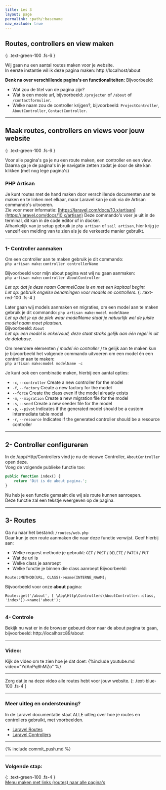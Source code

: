 ```yaml
---
title: Les 3
layout: page
permalink: :path/:basename
nav_exclude: true
---
```


## Routes, controllers en view maken
{: .text-green-100 .fs-6 }

Wij gaan nu een aantal routes maken voor je website.  
In eerste instantie wil ik deze pagina maken: http://localhost/about

**Denk na over verschillende pagina's en functionaliteiten:**
Bijvoorbeeld:
- Wat zou de titel van de pagina zijn?
- Wat is een mooie url, bijvoorbeeld: `/projecten` of `/about` of `/contactformulier`.
- Welke naam zou de controller krijgen?, bijvoorbeeld: `ProjectController`, `AboutController`, `ContactController`.

---

## Maak routes, controllers en views voor jouw website
{: .text-green-100 .fs-6 }

Voor alle pagina's ga je nu een route maken, een controller en een view.  
Daarna ga je de pagina's in je navigatie zetten zodat je door de site kan klikken (met nog lege pagina's)

### PHP Artisan
Je kunt routes met de hand maken door verschillende documenten aan te maken en te linken met elkaar, maar Laravel kan je ook via de Artisan commando's uitvoeren.  
Zie voor meer informatie:
[https://laravel.com/docs/10.x/artisan](https://laravel.com/docs/10.x/artisan)
Deze commando's voer je uit in de terminal, dit kan in de code editor of in docker.  
Afhankelijk van je setup gebruik je `php artisan` of `sail artisan`, hier krijg je vanzelf een melding van te zien als je de verkeerde manier gebruikt. 

---
### 1- Controller aanmaken
Om een controller aan te maken gebruik je dit commando:  
`php artisan make:controller controllerName`

Bijvoorbeeld voor mijn about pagina wat wij nu gaan aanmaken:  
`php artisan make:controller AboutController`  

_Let op: dat je deze naam CammelCase is en met een kapitaal begint_  
_Let op: gebruik engelse benamingen voor models en controllers._
{: .text-red-100 .fs-4 }


Later gaan wij models aanmaken en migraties, om een model aan te maken gebruik je dit commando:
`php artisan make:model modelName`  
_Let op dat je op de plek waar modelName staat je natuurlijk wel de juiste model naam moet plaatsen._  
Bijvoorbeeld: `About`  
_Let op: een model is enkelvoud, deze staat straks gelijk aan één regel in uit de database._

Om meerdere elementen _( model én controller )_ te gelijk aan te maken kun je bijvoorbeeld het volgende commando uitvoeren om een model én een controller aan te maken:  
`php artisan make:model modelName -c`

Je kunt ook een combinatie maken, hierbij een aantal opties:
- `-c`, `--controller` Create a new controller for the model
- `-f`, `--factory` Create a new factory for the model
- `--force` Create the class even if the model already exists
- `-m`, `--migration` Create a new migration file for the model
- `-s`, `--seed` Create a new seeder file for the model
- `-p`, `--pivot` Indicates if the generated model should be a custom intermediate table model
- `-r`, `--resource` Indicates if the generated controller should be a resource controller

---
## 2- Controller configureren
In de /app/Http/Controllers vind je nu de nieuwe Controller, `AboutController` open deze.  
Voeg de volgende publieke functie toe:
```php
public function index() {
    return 'Dit is de about pagina.';
}
```
Nu heb je een functie gemaakt die wij als route kunnen aanroepen.  
Deze functie zal een tekstje weergeven op de pagina.

---
## 3- Routes
Ga nu naar het bestand: `/routes/web.php`  
Daar kun je een route aanmaken die naar deze functie verwijst. Geef hierbij aan:
- Welke request methode je gebruikt: `GET` / `POST` / `DELETE` / `PATCH` / `PUT`
- Wat de url is
- Welke class je aanroept
- Welke functie je binnen die class aanroept
Bijvoorbeeld:
```
Route::METHOD(URL, CLASS)->name(INTERNE_NAAM);
```
Bijvoorbeeld voor onze **about** pagina:
```
Route::get('/about', [ \App\Http\Controllers\AboutController::class, 'index'])->name('about');
```

---
### 4- Controle
Bekijk nu wat er in de browser gebeurd door naar de about pagina te gaan, bijvoorbeeld:
http://localhost:89/about

---
### Video:
Kijk de video om te zien hoe je dat doet:
{%include youtube.md video="YdAnPq6hMZo" %}

---
Zorg dat je na deze video alle routes hebt voor jouw website.
{: .text-blue-100 .fs-4 }

---

### Meer uitleg en ondersteuning?

In de Laravel documentatie staat ALLE uitleg over hoe je routes en controllers gebruikt, met voorbeelden.

- [Laravel Routes](https://laravel.com/docs/routing)
- [Laravel Controllers](https://laravel.com/docs/controllers)

---

{% include commit_push.md %}

---
### Volgende stap:
{: .text-green-100 .fs-4 }  
[Menu maken met links (routes) naar alle pagina's](navigatie)


